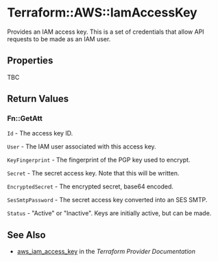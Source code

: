 # Terraform::AWS::IamAccessKey

Provides an IAM access key. This is a set of credentials that allow API requests to be made as an IAM user.

## Properties

TBC

## Return Values

### Fn::GetAtt

`Id` - The access key ID.

`User` - The IAM user associated with this access key.

`KeyFingerprint` - The fingerprint of the PGP key used to encrypt.

`Secret` - The secret access key. Note that this will be written.

`EncryptedSecret` - The encrypted secret, base64 encoded.

`SesSmtpPassword` - The secret access key converted into an SES SMTP.

`Status` - "Active" or "Inactive". Keys are initially active, but can be made.

## See Also

* [aws_iam_access_key](https://www.terraform.io/docs/providers/aws/r/iam_access_key.html) in the _Terraform Provider Documentation_